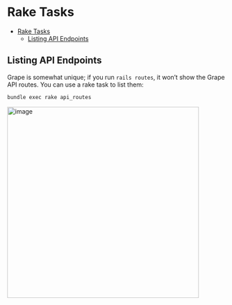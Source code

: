 # Rake Tasks

- [Rake Tasks](#rake-tasks)
  - [Listing API Endpoints](#listing-api-endpoints)

## Listing API Endpoints

Grape is somewhat unique; if you run `rails routes`, it won’t show the Grape API routes. You can use a rake task to list them:

```bash
bundle exec rake api_routes
```

<img width="441" alt="image" src="https://github.com/user-attachments/assets/8de3688e-ebca-45ea-82fb-815a3410525d">